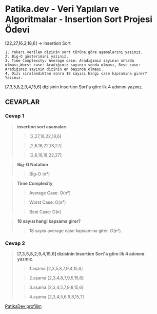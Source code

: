 # Patika.dev - Veri Yapıları ve Algoritmalar - Insertion Sort Projesi Ödevi

[22,27,16,2,18,6] -> Insertion Sort

    1. Yukarı verilen dizinin sort türüne göre aşamalarını yazınız.
    2. Big-O gösterimini yazınız.
    3. Time Complexity: Average case: Aradığımız sayının ortada olması,Worst case: Aradığımız sayının sonda olması, Best case: Aradığımız sayının dizinin en başında olması.
    4. Dizi sıralandıktan sonra 18 sayısı hangi case kapsamına girer? Yazınız.


[7,3,5,8,2,9,4,15,6] dizisinin Insertion Sort'a göre ilk 4 adımını yazınız.


## CEVAPLAR
### Cevap 1
>**insertion sort aşamaları**
>
>>[2,27,16,22,18,6]
>
>>[2,6,16,22,18,27]
>
>>[2,6,16,18,22,27]

>**Big-O Notation**
>
>>Big-O (n²)

>**Time Complexity**
>
>>Average Case: O(n²)
>
>>Worst Case: O(n²)
>
>>Best Case: O(n)

>**18 sayısı hangi kapsama girer?**
>
>>18 sayısı average case kapsamına girer. O(n²).

### Cevap 2
>**[7,3,5,8,2,9,4,15,6] dizisinin Insertion Sort'a göre ilk 4 adımını yazınız.**
>
>>1.aşama [2,3,5,8,7,9,4,15,6]
>
>>2.aşama [2,3,4,8,7,9,5,15,6]
>
>>3.aşama [2,3,4,5,7,9,8,15,6]
>
>>4.aşama [2,3,4,5,6,9,8,15,7]


[PatikaDev profilim](https://app.patika.dev/fatihsakar)